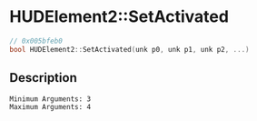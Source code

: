 # HUDElement2::SetActivated
```c
// 0x005bfeb0
bool HUDElement2::SetActivated(unk p0, unk p1, unk p2, ...)
```
## Description
```
Minimum Arguments: 3
Maximum Arguments: 4
```

